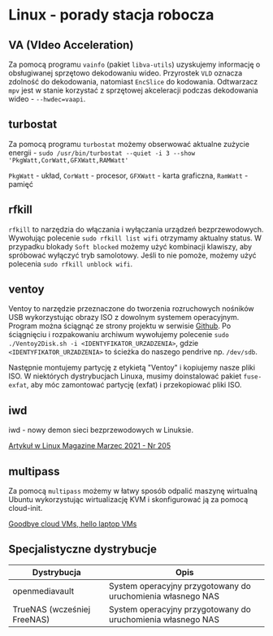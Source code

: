 # Linux - porady stacja robocza

## VA (VIdeo Acceleration)

Za pomocą programu `vainfo` (pakiet `libva-utils`) uzyskujemy informację o obsługiwanej sprzętowo dekodowaniu wideo.
Przyrostek `VLD` oznacza zdolność do dekodowania, natomiast `EncSlice` do kodowania.
Odtwarzacz `mpv` jest w stanie korzystać z sprzętowej akceleracji podczas dekodowania wideo - `--hwdec=vaapi`.

## turbostat

Za pomocą programu `turbostat` możemy obserwować aktualne zużycie energii - `sudo /usr/bin/turbostat --quiet -i 3 --show 'PkgWatt,CorWatt,GFXWatt,RAMWatt'`

`PkgWatt` - układ, `CorWatt` - procesor, `GFXWatt` - karta graficzna, `RamWatt` - pamięć

## rfkill

`rfkill` to narzędzia do włączania i wyłączania urządzeń bezprzewodowych. Wywołując polecenie `sudo rfkill list wifi` otrzymamy aktualny status. W przypadku blokady `Soft blocked` możemy użyć kombinacji klawiszy, aby spróbować wyłączyć tryb samolotowy. Jeśli to nie pomoże, możemy użyć polecenia `sudo rfkill unblock wifi`.

## ventoy

Ventoy to narzędzie przeznaczone do tworzenia rozruchowych nośników USB wykorzystując obrazy ISO z dowolnym systemem operacyjnym. Program można ściągnąć ze strony projektu w serwisie [Github](https://github.com/ventoy/Ventoy/releases). Po ściągnięciu i rozpakowaniu archiwum wywołujemy polecenie `sudo ./Ventoy2Disk.sh -i <IDENTYFIKATOR_URZADZENIA>`, gdzie `<IDENTYFIKATOR_URZADZENIA>` to ścieżka do naszego pendrive np. `/dev/sdb`.

Następnie montujemy partycję z etykietą "Ventoy" i kopiujemy nasze pliki ISO. W niektórych dystrybucjach Linuxa, musimy doinstalować pakiet `fuse-exfat`, aby móc zamontować partycję (exfat) i przekopiować pliki ISO.

## iwd

iwd - nowy demon sieci bezprzewodowych w Linuksie.

[Artykuł w Linux Magazine Marzec 2021 - Nr 205](https://linux-magazine.pl/lm205/abrakadabra-przedstawiamy-inet-nowy-demon-sieci-bezprzewodowych-w-linuksie-1265.html)

## multipass

Za pomocą `multipass` możemy w łatwy sposób odpalić maszynę wirtualną Ubuntu wykorzystując wirtualizację KVM i skonfigurować ją za pomocą cloud-init.

[Goodbye cloud VMs, hello laptop VMs](https://www.admin-magazine.com/Archive/2022/69/Goodbye-cloud-VMs-hello-laptop-VMs)

## Specjalistyczne dystrybucje

| Dystrybucja | Opis |
| - | - |
| openmediavault | System operacyjny przygotowany do uruchomienia własnego NAS |
| TrueNAS (wcześniej FreeNAS) | System operacyjny przygotowany do uruchomienia własnego NAS |
